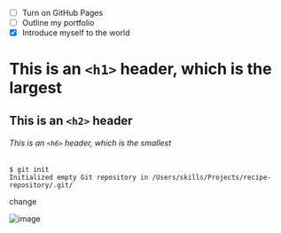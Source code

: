 - [ ] Turn on GitHub Pages
- [ ] Outline my portfolio
- [x] Introduce myself to the world

# This is an `<h1>` header, which is the largest

## This is an `<h2>` header

###### This is an `<h6>` header, which is the smallest

```
$ git init
Initialized empty Git repository in /Users/skills/Projects/recipe-repository/.git/
```

change

![image](https://github.com/KSJf23740/skills-communicate-using-markdown/assets/78122321/5dad4971-1e2e-49d9-ab57-bdad062f5b1e)

